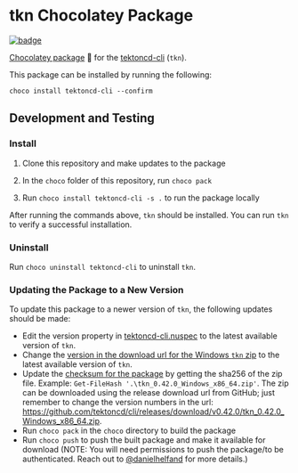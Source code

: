 # tkn Chocolatey Package

[![badge](https://img.shields.io/chocolatey/v/tektoncd-cli)](https://chocolatey.org/packages/tektoncd-cli/)

[Chocolatey package](https://chocolatey.org/packages/tektoncd-cli/) 🍫 for the [tektoncd-cli](https://github.com/tektoncd/cli) (`tkn`).

This package can be installed by running the following:

```
choco install tektoncd-cli --confirm
```

## Development and Testing

### Install

1. Clone this repository and make updates to the package

2. In the `choco` folder of this repository, run `choco pack`

3. Run `choco install tektoncd-cli -s .` to run the package locally

After running the commands above, `tkn` should be installed. You can run `tkn` to verify a successful installation.

### Uninstall

Run `choco uninstall tektoncd-cli` to uninstall `tkn`. 

### Updating the Package to a New Version

To update this package to a newer version of `tkn`, the following updates should be made:

* Edit the version property in [tektoncd-cli.nuspec](./tektoncd-cli.nuspec#L5) to the latest available version of `tkn`. 
* Change the [version in the download url for the Windows `tkn` zip](./tools/chocolateyinstall.ps1#L4) to the latest available version of `tkn`. 
* Update the [checksum for the package](./tools/chocolateyinstall.ps1#L11) by getting the sha256 of the zip file. Example: `Get-FileHash '.\tkn_0.42.0_Windows_x86_64.zip'`. The zip can be downloaded using the release download url from GitHub; just remember to change the version numbers in the url: https://github.com/tektoncd/cli/releases/download/v0.42.0/tkn_0.42.0_Windows_x86_64.zip.
* Run `choco pack` in the `choco` directory to build the package
* Run `choco push` to push the built package and make it available for download (NOTE: You will need permissions to push the package/to be authenticated. Reach out to [@danielhelfand](https://github.com/danielhelfand) for more details.)
